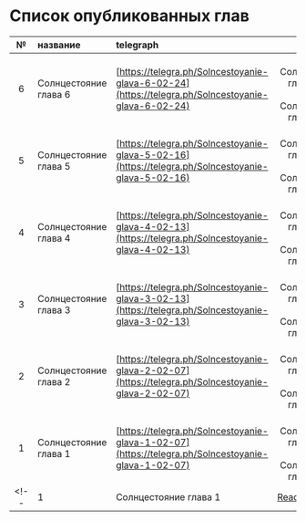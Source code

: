 # Список опубликованных глав

| № | название | telegraph | файл |
|:-:|:-------- |:- |:-:|
| 6 | Солнцестояние глава 6 | [https://telegra.ph/Solncestoyanie-glava-6-02-24](https://telegra.ph/Solncestoyanie-glava-6-02-24) | [pdfs/Солнцестояние глава 6.pdf](pdfs/Солнцестояние глава 6.pdf) |
| 5 | Солнцестояние глава 5 | [https://telegra.ph/Solncestoyanie-glava-5-02-16](https://telegra.ph/Solncestoyanie-glava-5-02-16) | [pdfs/Солнцестояние глава 5.pdf](pdfs/Солнцестояние глава 5.pdf) |
| 4 | Солнцестояние глава 4 | [https://telegra.ph/Solncestoyanie-glava-4-02-13](https://telegra.ph/Solncestoyanie-glava-4-02-13) | [pdfs/Солнцестояние глава 4.pdf](pdfs/Солнцестояние глава 4.pdf) |
| 3 | Солнцестояние глава 3 | [https://telegra.ph/Solncestoyanie-glava-3-02-13](https://telegra.ph/Solncestoyanie-glava-3-02-13) | [pdfs/Солнцестояние глава 3.pdf](pdfs/Солнцестояние глава 3.pdf) |
| 2 | Солнцестояние глава 2 | [https://telegra.ph/Solncestoyanie-glava-2-02-07](https://telegra.ph/Solncestoyanie-glava-2-02-07) | [pdfs/Солнцестояние глава 2.pdf](pdfs/Солнцестояние глава 2.pdf) |
| 1 | Солнцестояние глава 1 | [https://telegra.ph/Solncestoyanie-glava-1-02-07](https://telegra.ph/Solncestoyanie-glava-1-02-07) | [pdfs/Солнцестояние глава 1.pdf](pdfs/Солнцестояние глава 1.pdf) |
<!-- | 1 | Солнцестояние глава 1 | [ReadMeTemp.md](./ReadMeTemp.md) | [ReadMeTemp.md](./ReadMeTemp.md) | -->
